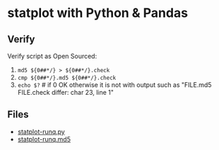 # statplot with Python & Pandas

## Verify
Verify script as Open Sourced:
1. `md5 ${0##*/} > ${0##*/}.check`
1. `cmp ${0##*/}.md5 ${0##*/}.check` 
1. `echo $?` # if 0 OK otherwise it is not with output such as "FILE.md5 FILE.check differ: char 23, line 1"

## Files
* [statplot-runq.py](statplot-runq.py)
* [statplot-runq.md5](statplot-runq.md5)
